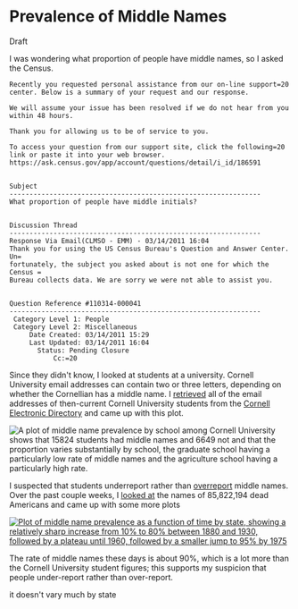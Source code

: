 Prevalence of Middle Names
====
Draft

I was wondering what proportion of people have middle names, so I asked the Census.

	Recently you requested personal assistance from our on-line support=20
	center. Below is a summary of your request and our response.

	We will assume your issue has been resolved if we do not hear from you
	within 48 hours.

	Thank you for allowing us to be of service to you.

	To access your question from our support site, click the following=20
	link or paste it into your web browser.
	https://ask.census.gov/app/account/questions/detail/i_id/186591


	Subject
	---------------------------------------------------------------
	What proportion of people have middle initials?


	Discussion Thread
	---------------------------------------------------------------
	Response Via Email(CLMSO - EMM) - 03/14/2011 16:04
	Thank you for using the US Census Bureau's Question and Answer Center. Un=
	fortunately, the subject you asked about is not one for which the Census =
	Bureau collects data. We are sorry we were not able to assist you.


	Question Reference #110314-000041
	---------------------------------------------------------------
	 Category Level 1: People
	 Category Level 2: Miscellaneous
	     Date Created: 03/14/2011 15:29
	     Last Updated: 03/14/2011 16:04
		   Status: Pending Closure
		       Cc:=20

Since they didn't know, I looked at students at a university. Cornell University
email addresses can contain two or three letters, depending on whether the Cornellian
has a middle name. I [retrieved](https://gitorious.org/tlevine/toilet_survey/blobs/master/sample/ced.sh)
all of the email addresses of then-current Cornell University students from the
[Cornell Electronic Directory](http://www.it.cornell.edu/services/thunderbird/howto/troubleshooting_detail.cfm?id=143944)
and came up with this plot.

![A plot of middle name prevalence by school among Cornell University shows
that 15824 students had middle names and 6649 not and that the proportion varies
substantially by school, the graduate school having a particularly low
rate of middle names and the agriculture school having a particularly high rate.
](cornell_middle_names_by_school.png)

I suspected that students underreport rather than
[overreport](http://www.youtube.com/watch?v=OJgaaAfhR5I&t=7m51s)
middle names. Over the past couple weeks, I
[looked at](https://github.com/tlevine/united-states-middlenames)
the names of 85,822,194 dead Americans and came up with some more plots

[![Plot of middle name prevalence as a function of time by state, showing
a relatively sharp increase from 10% to 80% between 1880 and 1930, followed
by a plateau until 1960, followed by a smaller jump to 95% by 1975
](us_middle_names_over_time_by_state.png)](us_middle_names_over_time_by_state.pdf)

The rate of middle names these days is about 90%, which is a lot more
than the Cornell University student figures; this supports my suspicion
that people under-report rather than over-report.

it doesn't vary much by state
